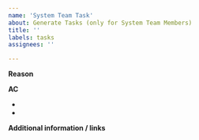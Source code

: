 ```yaml
---
name: 'System Team Task'
about: Generate Tasks (only for System Team Members)
title: ''
labels: tasks
assignees: ''

---
```


**Reason**
<!-- Here you can describe why and what we need to do -->

**AC**
- <!-- What acceptance criteria need to be fulfilled to close this issue -->
- <!-- ToDo -->

**Additional information / links**
<!-- Here you can add specific information -->
